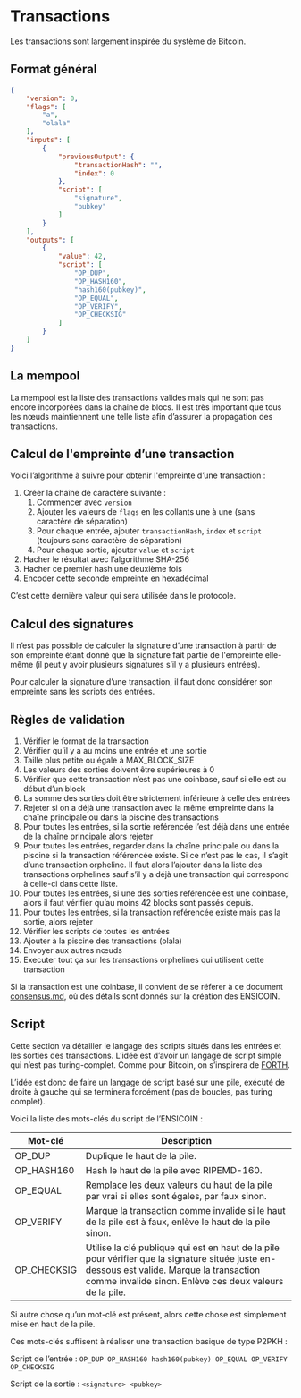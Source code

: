 # Transactions

Les transactions sont largement inspirée du système de Bitcoin.

## Format général

```json
{
	"version": 0,
	"flags": [
		"a",
		"olala"
	],
	"inputs": [
		{
			"previousOutput": {
				"transactionHash": "",
				"index": 0
			},
			"script": [
				"signature",
				"pubkey"
			]
		}
	],
	"outputs": [
		{
			"value": 42,
			"script": [
				"OP_DUP",
				"OP_HASH160",
				"hash160(pubkey)",
				"OP_EQUAL",
				"OP_VERIFY",
				"OP_CHECKSIG"
			]
		}
	]
}
```

## La mempool

La mempool est la liste des transactions valides mais qui ne sont pas encore incorporées dans la chaine de blocs. Il est très important que tous les nœuds maintiennent une telle liste afin d’assurer la propagation des transactions.

## Calcul de l'empreinte d’une transaction

Voici l’algorithme à suivre pour obtenir l'empreinte d’une transaction :

1. Créer la chaîne de caractère suivante :
	1. Commencer avec `version`
	2. Ajouter les valeurs de `flags` en les collants une à une (sans caractère de séparation)
	3. Pour chaque entrée, ajouter `transactionHash`, `index` et `script` (toujours sans caractère de séparation)
	4. Pour chaque sortie, ajouter `value` et `script`
2. Hacher le résultat avec l’algorithme SHA-256
3. Hacher ce premier hash une deuxième fois
4. Encoder cette seconde empreinte en hexadécimal

C’est cette dernière valeur qui sera utilisée dans le protocole.

## Calcul des signatures

Il n’est pas possible de calculer la signature d’une transaction à partir de son empreinte étant donné que la signature fait partie de l'empreinte elle-même (il peut y avoir plusieurs signatures s’il y a plusieurs entrées).

Pour calculer la signature d’une transaction, il faut donc considérer son empreinte sans les scripts des entrées.

## Règles de validation

1. Vérifier le format de la transaction
2. Vérifier qu’il y a au moins une entrée et une sortie
3. Taille plus petite ou égale à MAX_BLOCK_SIZE 
4. Les valeurs des sorties doivent être supérieures à 0
5. Vérifier que cette transaction n’est pas une coinbase, sauf si elle est au début d’un block
6. La somme des sorties doit être strictement inférieure à celle des entrées
7. Rejeter si on a déjà une transaction avec la même empreinte dans la chaîne principale ou dans la piscine des transactions
8. Pour toutes les entrées, si la sortie reférencée l’est déjà dans une entrée de la chaîne principale alors rejeter
9. Pour toutes les entrées, regarder dans la chaîne principale ou dans la piscine si la transaction référencée existe. Si ce n’est pas le cas, il s’agit d’une transaction orpheline. Il faut alors l’ajouter dans la liste des transactions orphelines sauf s’il y a déjà une transaction qui correspond à celle-ci dans cette liste.
10. Pour toutes les entrées, si une des sorties reférencée est une coinbase, alors il faut vérifier qu’au moins 42 blocks sont passés depuis.
11. Pour toutes les entrées, si la transaction reférencée existe mais pas la sortie, alors rejeter
12. Vérifier les scripts de toutes les entrées
13. Ajouter à la piscine des transactions (olala)
14. Envoyer aux autres nœuds
15. Executer tout ça sur les transactions orphelines qui utilisent cette transaction

Si la transaction est une coinbase, il convient de se réferer à ce document [consensus.md](consensus.md), où des détails sont donnés sur la création des ENSICOIN.

## Script

Cette section va détailler le langage des scripts situés dans les entrées et les sorties des transactions. L’idée est d’avoir un langage de script simple qui n’est pas turing-complet. Comme pour Bitcoin, on s’inspirera de [FORTH](https://www.forth.com/forth/).

L’idée est donc de faire un langage de script basé sur une pile, exécuté de droite à gauche qui se terminera forcément (pas de boucles, pas turing complet).

Voici la liste des mots-clés du script de l’ENSICOIN :

| Mot-clé     | Description |
|-------------|-------------|
| OP_DUP      | Duplique le haut de la pile.
| OP_HASH160  | Hash le haut de la pile avec RIPEMD-160.
| OP_EQUAL    | Remplace les deux valeurs du haut de la pile par vrai si elles sont égales, par faux sinon.
| OP_VERIFY   | Marque la transaction comme invalide si le haut de la pile est à faux, enlève le haut de la pile sinon.
| OP_CHECKSIG | Utilise la clé publique qui est en haut de la pile pour vérifier que la signature située juste en-dessous est valide. Marque la transaction comme invalide sinon. Enlève ces deux valeurs de la pile.

Si autre chose qu’un mot-clé est présent, alors cette chose est simplement mise en haut de la pile.

Ces mots-clés suffisent à réaliser une transaction basique de type P2PKH :

Script de l’entrée : `OP_DUP OP_HASH160 hash160(pubkey) OP_EQUAL OP_VERIFY OP_CHECKSIG`

Script de la sortie : `<signature> <pubkey>`
